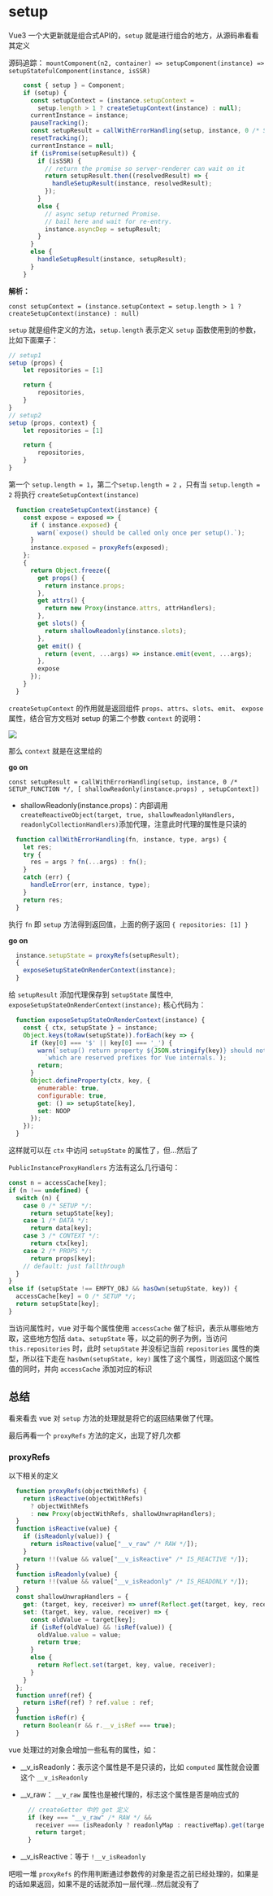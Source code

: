 # setup

Vue3 一个大更新就是组合式API的，`setup` 就是进行组合的地方，从源码串看看其定义

源码追踪： `mountComponent(n2, container) => setupComponent(instance) => setupStatefulComponent(instance, isSSR)`

```js
    const { setup } = Component;
    if (setup) {
      const setupContext = (instance.setupContext =
        setup.length > 1 ? createSetupContext(instance) : null);
      currentInstance = instance;
      pauseTracking();
      const setupResult = callWithErrorHandling(setup, instance, 0 /* SETUP_FUNCTION */, [ shallowReadonly(instance.props) , setupContext]);
      resetTracking();
      currentInstance = null;
      if (isPromise(setupResult)) {
        if (isSSR) {
          // return the promise so server-renderer can wait on it
          return setupResult.then((resolvedResult) => {
            handleSetupResult(instance, resolvedResult);
          });
        }
        else {
          // async setup returned Promise.
          // bail here and wait for re-entry.
          instance.asyncDep = setupResult;
        }
      }
      else {
        handleSetupResult(instance, setupResult);
      }
    }
```

**解析：**

`const setupContext = (instance.setupContext = setup.length > 1 ? createSetupContext(instance) : null)`

`setup` 就是组件定义的方法，`setup.length` 表示定义 `setup` 函数使用到的参数，比如下面粟子：

```js
// setup1
setup (props) {
    let repositories = [1]

    return {
        repositories,
    }
}
// setup2
setup (props, context) {
    let repositories = [1]

    return {
        repositories,
    }
}
```

第一个 `setup.length = 1`，第二个`setup.length = 2` ，只有当 `setup.length = 2` 将执行 `createSetupContext(instance)`

```js
  function createSetupContext(instance) {
    const expose = exposed => {
      if ( instance.exposed) {
        warn(`expose() should be called only once per setup().`);
      }
      instance.exposed = proxyRefs(exposed);
    };
    {
      return Object.freeze({
        get props() {
          return instance.props;
        },
        get attrs() {
          return new Proxy(instance.attrs, attrHandlers);
        },
        get slots() {
          return shallowReadonly(instance.slots);
        },
        get emit() {
          return (event, ...args) => instance.emit(event, ...args);
        },
        expose
      });
    }
  }
```

`createSetupContext` 的作用就是返回组件 `props`、`attrs`、`slots`、`emit`、 `expose` 属性，结合官方文档对 setup 的第二个参数 `context` 的说明：

![](./static/setup-1.jpg)

那么 `context` 就是在这里给的

**go on**

`const setupResult = callWithErrorHandling(setup, instance, 0 /* SETUP_FUNCTION */, [ shallowReadonly(instance.props) , setupContext])`

- shallowReadonly(instance.props)：内部调用 `createReactiveObject(target, true, shallowReadonlyHandlers, readonlyCollectionHandlers)`添加代理，注意此时代理的属性是只读的

```js
  function callWithErrorHandling(fn, instance, type, args) {
    let res;
    try {
      res = args ? fn(...args) : fn();
    }
    catch (err) {
      handleError(err, instance, type);
    }
    return res;
  }
```

执行 `fn` 即 `setup` 方法得到返回值，上面的例子返回 `{ repositories: [1] }`

**go on**

```js
  instance.setupState = proxyRefs(setupResult);
  {
    exposeSetupStateOnRenderContext(instance);
  }
```

给 `setupResult` 添加代理保存到 `setupState` 属性中, `exposeSetupStateOnRenderContext(instance);` 核心代码为：

```js
  function exposeSetupStateOnRenderContext(instance) {
    const { ctx, setupState } = instance;
    Object.keys(toRaw(setupState)).forEach(key => {
      if (key[0] === '$' || key[0] === '_') {
        warn(`setup() return property ${JSON.stringify(key)} should not start with "$" or "_" ` +
          `which are reserved prefixes for Vue internals.`);
        return;
      }
      Object.defineProperty(ctx, key, {
        enumerable: true,
        configurable: true,
        get: () => setupState[key],
        set: NOOP
      });
    });
  }
```

这样就可以在 `ctx` 中访问 `setupState` 的属性了，但...然后了

`PublicInstanceProxyHandlers` 方法有这么几行语句：

```js
const n = accessCache[key];
if (n !== undefined) {
  switch (n) {
    case 0 /* SETUP */:
      return setupState[key];
    case 1 /* DATA */:
      return data[key];
    case 3 /* CONTEXT */:
      return ctx[key];
    case 2 /* PROPS */:
      return props[key];
    // default: just fallthrough
  }
}
else if (setupState !== EMPTY_OBJ && hasOwn(setupState, key)) {
  accessCache[key] = 0 /* SETUP */;
  return setupState[key];
}
```

当访问属性时，vue 对于每个属性使用 `accessCache` 做了标识，表示从哪些地方取，这些地方包括 `data`、`setupState` 等，以之前的例子为例，当访问 `this.repositories` 时，此时 `setupState` 并没标记当前 `repositories` 属性的类型，所以往下走在 `hasOwn(setupState, key)` 属性了这个属性，则返回这个属性值的同时，并向 `accessCache` 添加对应的标识

## 总结

看来看去 vue 对 `setup` 方法的处理就是将它的返回结果做了代理。 

最后再看一个 `proxyRefs` 方法的定义，出现了好几次都

### proxyRefs

以下相关的定义

```js
  function proxyRefs(objectWithRefs) {
    return isReactive(objectWithRefs)
      ? objectWithRefs
      : new Proxy(objectWithRefs, shallowUnwrapHandlers);
  }
  function isReactive(value) {
    if (isReadonly(value)) {
      return isReactive(value["__v_raw" /* RAW */]);
    }
    return !!(value && value["__v_isReactive" /* IS_REACTIVE */]);
  }
  function isReadonly(value) {
    return !!(value && value["__v_isReadonly" /* IS_READONLY */]);
  }
  const shallowUnwrapHandlers = {
    get: (target, key, receiver) => unref(Reflect.get(target, key, receiver)),
    set: (target, key, value, receiver) => {
      const oldValue = target[key];
      if (isRef(oldValue) && !isRef(value)) {
        oldValue.value = value;
        return true;
      }
      else {
        return Reflect.set(target, key, value, receiver);
      }
    }
  };
  function unref(ref) {
    return isRef(ref) ? ref.value : ref;
  }
  function isRef(r) {
    return Boolean(r && r.__v_isRef === true);
  }
```

vue 处理过的对象会增加一些私有的属性，如：

- __v_isReadonly：表示这个属性是不是只读的，比如 `computed` 属性就会设置这个 `__v_isReadonly`

- __v_raw：  `__v_raw` 属性也是被代理的，标志这个属性是否是响应式的

  ```js
    // createGetter 中的 get 定义
    if (key === "__v_raw" /* RAW */ &&
      receiver === (isReadonly ? readonlyMap : reactiveMap).get(target)) {
      return target;
    }
  ```
  
- __v_isReactive：等于 `!__v_isReadonly`

吧啦一堆 `proxyRefs` 的作用判断通过参数传的对象是否之前已经处理的，如果是的话如果返回，如果不是的话就添加一层代理...然后就没有了








